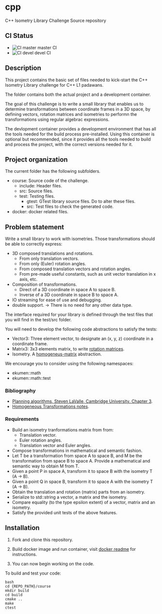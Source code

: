 # cpp

C++ Isometry Library Challenge Source repository

## CI Status

* ![CI master](https://github.com/glpuga/action-test-repo/workflows/CI/badge.svg?branch=master) master CI
* ![CI devel](https://github.com/glpuga/action-test-repo/workflows/CI/badge.svg?branch=devel) devel CI

## Description

This project contains the basic set of files needed to kick-start the C++ Isometry Library challenge for C++ L1 padawans. 

The folder contains both the actual project and a development container. 

The goal of this challenge is to write a small library that enables us to determine transformations between coordinate frames in a 3D space, by defining vectors, rotation matrices and isometries to performn the transformations using regular algebrac expressions.

The devlopment container provides a development environment that has all the tools needed for the build process pre-installed. Using this container is optional but recommended, since it provides all the tools needed to build and process the project, with the correct versions needed for it.

## Project organization

The current folder has the following subfolders.

- course: Source code of the challenge.
  - include: Header files.
  - src: Source files.
  - test: Testing files.
    - gtest: GTest library source files. Do to alter these files.
    - src: Test files to check the generated code.
- docker: docker related files.

## Problem statement 

Write a small library to work with isometries. Those transformations should be able to correctly express:

- 3D composed translations and rotations.
  - From only translation vectors.
  - From only (Euler) rotation angles.
  - From composed translation vectors and rotation angles.
  - From pre-made useful constants, such as unit vector translation in x axis, etc.
- Composition of transformations.
  - Direct of a 3D coordinate in space A to space B.
  - Inverse of a 3D coordinate in space B to space A.
- IO streaming for ease of use and debugging.
- double support. → There is no need for any other data type.

The interface required for your library is defined through the test files that you will find in the test/src folder.

You will need to develop the following code abstractions to satisfy the tests:

- Vector3: Three element vector, to designate an (x, y, z) coordinate in a coordinate frame.
- Matrix3: 3x3 elements matrix, to write [rotation matrices](https://en.wikipedia.org/wiki/Rotation_matrix).
- Isometry. A [homogeneus-matrix](https://www.brainvoyager.com/bv/doc/UsersGuide/CoordsAndTransforms/SpatialTransformationMatrices.html) abstraction.

We encourage you to consider using the following namespaces:

- ekumen::math
- ekumen::math::test

### Bibliography

- [Planning algorithms, Steven LaValle, Cambridge University. Chapter 3](http://planning.cs.uiuc.edu/node76.html).
- [Homogeneous Transformations notes](http://web.cs.iastate.edu/~cs577/handouts/homogeneous-transform.pdf).


### Requirements

- Build an isometry tranformations matrix from from:
  - Translation vector.
  - Euler rotation angles.
  - Translation vector and Euler angles.
- Compose transformations in mathematical and semantic fashion.
- Let T be a transformation from space A to space B, and M be the transformation from space B to space A. Provide a mathematical and semantic way to obtain M from T.
- Given a point P in space A, transform it to space B with the isometry T (A → B).
- Given a point Q in space B, transform it to space A with the isometry T (A → B).
- Obtain the translation and rotation (matrix) parts from an isometry.
- Serialize to std::string a vector, a matrix and the isometry.
- Compare equality (to the type epsilon extent) of a vector, matrix and an isometry.
- Satisfy the provided unit tests of the above features.


## Installation

1. Fork and clone this repository.

2. Build docker image and run container, visit [docker readme](./docker/README.md)
for instructions.

3. You can now begin working on the code.

To build and test your code:

```
bash
cd {REPO_PATH}/course
mkdir build
cd build
cmake ..
make
ctest
```

